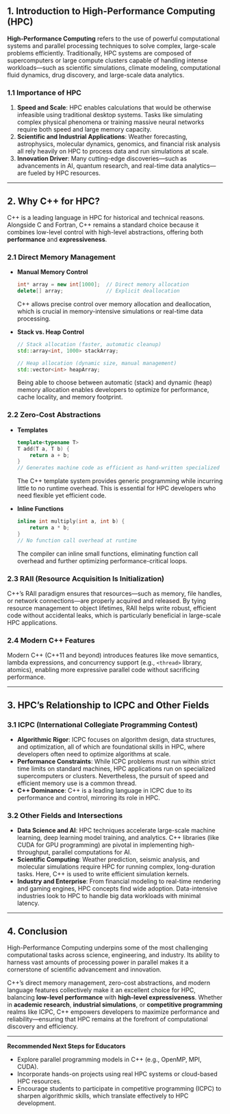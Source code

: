 ## 1. Introduction to High-Performance Computing (HPC)

**High-Performance Computing** refers to the use of powerful computational systems and parallel processing techniques to solve complex, large-scale problems efficiently. Traditionally, HPC systems are composed of supercomputers or large compute clusters capable of handling intense workloads—such as scientific simulations, climate modeling, computational fluid dynamics, drug discovery, and large-scale data analytics.

### 1.1 Importance of HPC
1. **Speed and Scale**: HPC enables calculations that would be otherwise infeasible using traditional desktop systems. Tasks like simulating complex physical phenomena or training massive neural networks require both speed and large memory capacity.
2. **Scientific and Industrial Applications**: Weather forecasting, astrophysics, molecular dynamics, genomics, and financial risk analysis all rely heavily on HPC to process data and run simulations at scale.
3. **Innovation Driver**: Many cutting-edge discoveries—such as advancements in AI, quantum research, and real-time data analytics—are fueled by HPC resources.

---

## 2. Why C++ for HPC?

C++ is a leading language in HPC for historical and technical reasons. Alongside C and Fortran, C++ remains a standard choice because it combines low-level control with high-level abstractions, offering both **performance** and **expressiveness**.

### 2.1 Direct Memory Management
- **Manual Memory Control**  
  ```cpp
  int* array = new int[1000];  // Direct memory allocation
  delete[] array;              // Explicit deallocation
  ```
  C++ allows precise control over memory allocation and deallocation, which is crucial in memory-intensive simulations or real-time data processing.

- **Stack vs. Heap Control**  
  ```cpp
  // Stack allocation (faster, automatic cleanup)
  std::array<int, 1000> stackArray;

  // Heap allocation (dynamic size, manual management)
  std::vector<int> heapArray;
  ```
  Being able to choose between automatic (stack) and dynamic (heap) memory allocation enables developers to optimize for performance, cache locality, and memory footprint.

### 2.2 Zero-Cost Abstractions
- **Templates**  
  ```cpp
  template<typename T>
  T add(T a, T b) {
      return a + b;
  }
  // Generates machine code as efficient as hand-written specialized functions
  ```
  The C++ template system provides generic programming while incurring little to no runtime overhead. This is essential for HPC developers who need flexible yet efficient code.

- **Inline Functions**  
  ```cpp
  inline int multiply(int a, int b) {
      return a * b;
  }
  // No function call overhead at runtime
  ```
  The compiler can inline small functions, eliminating function call overhead and further optimizing performance-critical loops.

### 2.3 RAII (Resource Acquisition Is Initialization)
C++’s RAII paradigm ensures that resources—such as memory, file handles, or network connections—are properly acquired and released. By tying resource management to object lifetimes, RAII helps write robust, efficient code without accidental leaks, which is particularly beneficial in large-scale HPC applications.

### 2.4 Modern C++ Features
Modern C++ (C++11 and beyond) introduces features like move semantics, lambda expressions, and concurrency support (e.g., `<thread>` library, atomics), enabling more expressive parallel code without sacrificing performance.

---

## 3. HPC’s Relationship to ICPC and Other Fields

### 3.1 ICPC (International Collegiate Programming Contest)
- **Algorithmic Rigor**: ICPC focuses on algorithm design, data structures, and optimization, all of which are foundational skills in HPC, where developers often need to optimize algorithms at scale.
- **Performance Constraints**: While ICPC problems must run within strict time limits on standard machines, HPC applications run on specialized supercomputers or clusters. Nevertheless, the pursuit of speed and efficient memory use is a common thread.
- **C++ Dominance**: C++ is a leading language in ICPC due to its performance and control, mirroring its role in HPC.

### 3.2 Other Fields and Intersections
- **Data Science and AI**: HPC techniques accelerate large-scale machine learning, deep learning model training, and analytics. C++ libraries (like CUDA for GPU programming) are pivotal in implementing high-throughput, parallel computations for AI.
- **Scientific Computing**: Weather prediction, seismic analysis, and molecular simulations require HPC for running complex, long-duration tasks. Here, C++ is used to write efficient simulation kernels.
- **Industry and Enterprise**: From financial modeling to real-time rendering and gaming engines, HPC concepts find wide adoption. Data-intensive industries look to HPC to handle big data workloads with minimal latency.

---

## 4. Conclusion

High-Performance Computing underpins some of the most challenging computational tasks across science, engineering, and industry. Its ability to harness vast amounts of processing power in parallel makes it a cornerstone of scientific advancement and innovation. 

C++’s direct memory management, zero-cost abstractions, and modern language features collectively make it an excellent choice for HPC, balancing **low-level performance** with **high-level expressiveness**. Whether in **academic research**, **industrial simulations**, or **competitive programming** realms like ICPC, C++ empowers developers to maximize performance and reliability—ensuring that HPC remains at the forefront of computational discovery and efficiency.

--- 

**Recommended Next Steps for Educators**  
- Explore parallel programming models in C++ (e.g., OpenMP, MPI, CUDA).
- Incorporate hands-on projects using real HPC systems or cloud-based HPC resources.
- Encourage students to participate in competitive programming (ICPC) to sharpen algorithmic skills, which translate effectively to HPC development.